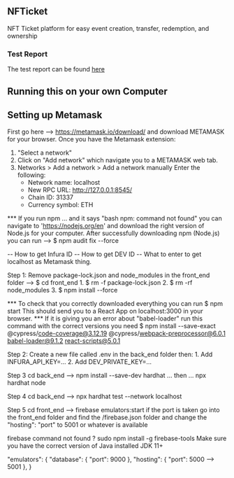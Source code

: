 ## NFTicket 
NFT Ticket platform for easy event creation, transfer, redemption, and ownership

### Test Report
The test report can be found [here](docs/TestReport.md)

## Running this on your own Computer 
## Setting up Metamask
First go here --> https://metamask.io/download/ and download METAMASK for your browser.
Once you have the Metamask extension:
1) "Select a network"
2) Click on "Add network" which navigate you to a METAMASK web tab.
3) Networks > Add a network > Add a network manually
   Enter the following:
   + Network name: localhost
   + New RPC URL: http://127.0.0.1:8545/
   + Chain ID: 31337
   + Currency symbol: ETH

*** If you run npm ... and it says "bash npm: command not found" you can navigate to 'https://nodejs.org/en' and download the right version of Node.js for your computer. 
After successfully downloading npm (Node.js) you can run --> $ npm audit fix --force

-- How to get Infura ID
-- How to get DEV ID
-- What to enter to get localhost as Metamask thing. 

Step 1: Remove package-lock.json and node_modules in the front_end folder --> $ cd front_end
    1. $ rm -f package-lock.json
    2. $ rm -rf node_modules
    3. $ npm install --force

*** To check that you correctly downloaded everything you can run $ npm start
This should send you to a React App on localhost:3000 in your browser. 
*** If it is giving you an error about "babel-loader" run this command with the correct versions you need $ npm install --save-exact @cypress/code-coverage@3.12.19 @cypress/webpack-preprocessor@6.0.1 babel-loader@9.1.2 react-scripts@5.0.1

Step 2: Create a new file called .env in the back_end folder then:
    1. Add INFURA_API_KEY=...
    2. Add DEV_PRIVATE_KEY=...

Step 3 cd back_end --> npm install --save-dev hardhat ... then ... npx hardhat node

Step 4 cd back_end --> npx hardhat test --network localhost

Step 5 cd front_end --> firebase emulators:start 
if the port is taken go into the front_end folder and find the /firebase.json folder and change the "hosting": "port" to 5001 or whatever is available 

firebase command not found ? sudo npm install -g firebase-tools
Make sure you have the correct version of Java installed JDK 11+

"emulators": {
    "database": {
      "port": 9000
    },
    "hosting": {
      "port": 5000 --> 5001
    },
}
